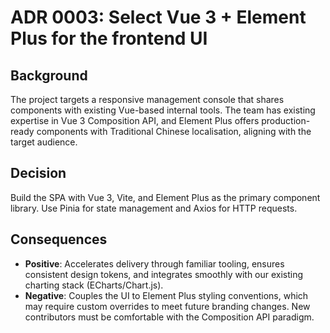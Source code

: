 # ADR 0003: Select Vue 3 + Element Plus for the frontend UI

## Background
The project targets a responsive management console that shares components with existing Vue-based internal tools. The team has existing expertise in Vue 3 Composition API, and Element Plus offers production-ready components with Traditional Chinese localisation, aligning with the target audience.

## Decision
Build the SPA with Vue 3, Vite, and Element Plus as the primary component library. Use Pinia for state management and Axios for HTTP requests.

## Consequences
- **Positive**: Accelerates delivery through familiar tooling, ensures consistent design tokens, and integrates smoothly with our existing charting stack (ECharts/Chart.js).
- **Negative**: Couples the UI to Element Plus styling conventions, which may require custom overrides to meet future branding changes. New contributors must be comfortable with the Composition API paradigm.
